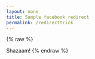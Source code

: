 ```yaml
---
layout: none
title: Sample facebook redirect
permalink: /redirecttrick
---
```


{% raw %}
<html>
  <head>
    <title>fb-redirect-poc</title>
    <meta property="og:title" content="LOLA"/>
    <meta property="og:image" content="https://cloud.githubusercontent.com/assets/882606/21937253/94ea7f10-d984-11e6-93f4-5f7d829027f1.jpg"/>
    <meta property="og:description" content="LOLA and Novis partnered to create a fun and stylish pouch to tote your tampons">
  </head>
  <body>
    Shazaam!
  </body>
</html>
{% endraw %}

